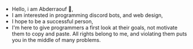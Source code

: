 - Hello, i am Abderraouf 👋,
- I am interested in programming discord bots, and web design,
- I hope to be a successful person,
- I'm here to give programmers a first look at their goals, not motivate them to copy and paste. All rights belong to me, and violating them puts you in the middle of many problems.

